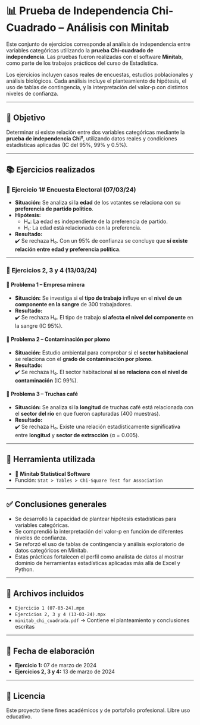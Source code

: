 # 📊 Prueba de Independencia Chi-Cuadrado – Análisis con Minitab

Este conjunto de ejercicios corresponde al análisis de independencia entre variables categóricas utilizando la **prueba Chi-cuadrado de independencia**. Las pruebas fueron realizadas con el software **Minitab**, como parte de los trabajos prácticos del curso de Estadística.

Los ejercicios incluyen casos reales de encuestas, estudios poblacionales y análisis biológicos. Cada análisis incluye el planteamiento de hipótesis, el uso de tablas de contingencia, y la interpretación del valor-p con distintos niveles de confianza.

---

## 🎯 Objetivo

Determinar si existe relación entre dos variables categóricas mediante la **prueba de independencia Chi²**, utilizando datos reales y condiciones estadísticas aplicadas (IC del 95%, 99% y 0.5%).

---

## 📚 Ejercicios realizados

### 📌 Ejercicio 1# Encuesta Electoral (07/03/24)
- **Situación:** Se analiza si la **edad** de los votantes se relaciona con su **preferencia de partido político**.
- **Hipótesis:**
  - H₀: La edad es independiente de la preferencia de partido.
  - H₁: La edad está relacionada con la preferencia.
- **Resultado:**  
  ✔️ Se rechaza H₀. Con un 95% de confianza se concluye que **sí existe relación entre edad y preferencia política**.

---

### 📌 Ejercicios 2, 3 y 4  (13/03/24) 

#### 🧪 Problema 1 – Empresa minera
- **Situación:** Se investiga si el **tipo de trabajo** influye en el **nivel de un componente en la sangre** de 300 trabajadores.
- **Resultado:**  
  ✔️ Se rechaza H₀. El tipo de trabajo **sí afecta el nivel del componente** en la sangre (IC 95%).

#### 🧪 Problema 2 – Contaminación por plomo
- **Situación:** Estudio ambiental para comprobar si el **sector habitacional** se relaciona con el **grado de contaminación por plomo**.
- **Resultado:**  
  ✔️ Se rechaza H₀. El sector habitacional **sí se relaciona con el nivel de contaminación** (IC 99%).

#### 🧪 Problema 3 – Truchas café
- **Situación:** Se analiza si la **longitud** de truchas café está relacionada con el **sector del río** en que fueron capturadas (400 muestras).
- **Resultado:**  
  ✔️ Se rechaza H₀. Existe una relación estadísticamente significativa entre **longitud** y **sector de extracción** (α = 0.005).

---

## 🔧 Herramienta utilizada

- 🧮 **Minitab Statistical Software**
- Función: `Stat > Tables > Chi-Square Test for Association`

---

## ✅ Conclusiones generales

- Se desarrolló la capacidad de plantear hipótesis estadísticas para variables categóricas.
- Se comprendió la interpretación del valor-p en función de diferentes niveles de confianza.
- Se reforzó el uso de tablas de contingencia y análisis exploratorio de datos categóricos en Minitab.
- Estas prácticas fortalecen el perfil como analista de datos al mostrar dominio de herramientas estadísticas aplicadas más allá de Excel y Python.

---

## 📄 Archivos incluidos

- `Ejercicio 1 (07-03-24).mpx`
- `Ejercicios 2, 3 y 4 (13-03-24).mpx`
- `minitab_chi_cuadrada.pdf` → Contiene el planteamiento y conclusiones escritas

---

## 📌 Fecha de elaboración

- **Ejercicio 1:** 07 de marzo de 2024  
- **Ejercicios 2, 3 y 4:** 13 de marzo de 2024

---

## 📜 Licencia

Este proyecto tiene fines académicos y de portafolio profesional. Libre uso educativo.

